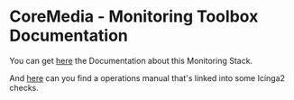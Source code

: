 # CoreMedia - Monitoring Toolbox Documentation

You can get [here](stack/index.md) the Documentation about this Monitoring Stack.

And [here](operations/index.md) can you find a operations manual that's linked into some Icinga2 checks.
